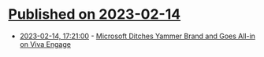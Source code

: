 # [Published on 2023-02-14](index.md)

* [2023-02-14, 17:21:00](https://it.slashdot.org/story/23/02/14/1638214/microsoft-ditches-yammer-brand-and-goes-all-in-on-viva-engage?utm_source=rss1.0mainlinkanon&utm_medium=feed) - [Microsoft Ditches Yammer Brand and Goes All-in on Viva Engage](https://it.slashdot.org/story/23/02/14/1638214/microsoft-ditches-yammer-brand-and-goes-all-in-on-viva-engage?utm_source=rss1.0mainlinkanon&utm_medium=feed)
